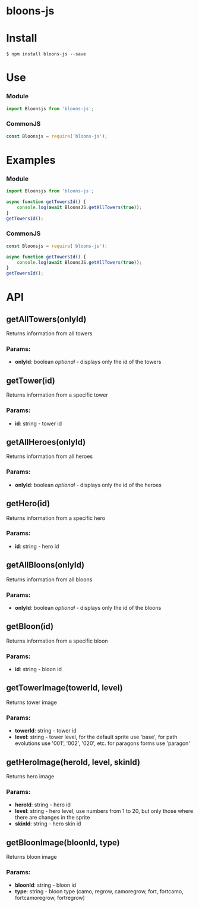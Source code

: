 # bloons-js

# Install
`$ npm install bloons-js --save`

# Use
### Module
```js
import Bloonsjs from 'bloons-js';
```
### CommonJS
```js
const Bloonsjs = require('bloons-js');
```

# Examples
### Module
```js
import Bloonsjs from 'bloons-js';

async function getTowersId() {
    console.log(await BloonsJS.getAllTowers(true));
}
getTowersId();
```
### CommonJS
```js
const Bloonsjs = require('bloons-js');

async function getTowersId() {
    console.log(await BloonsJS.getAllTowers(true));
}
getTowersId();
```

# API

## getAllTowers(onlyId)
Returns information from all towers
### Params: 
* **onlyId**: boolean *optional* - displays only the id of the towers

## getTower(id)
Returns information from a specific tower
### Params: 
* **id**: string - tower id

## getAllHeroes(onlyId)
Returns information from all heroes
### Params: 
* **onlyId**: boolean *optional* - displays only the id of the heroes

## getHero(id)
Returns information from a specific hero
### Params: 
* **id**: string - hero id

## getAllBloons(onlyId)
Returns information from all bloons
### Params: 
* **onlyId**: boolean *optional* - displays only the id of the bloons

## getBloon(id)
Returns information from a specific bloon
### Params: 
* **id**: string - bloon id

## getTowerImage(towerId, level)
Returns tower image
### Params: 
* **towerId**: string - tower id
* **level**: string - tower level, for the default sprite use 'base', for path evolutions use '001', '002', '020', etc. for paragons forms use 'paragon'

## getHeroImage(heroId, level, skinId)
Returns hero image
### Params: 
* **heroId**: string - hero id
* **level**: string - hero level, use numbers from 1 to 20, but only those where there are changes in the sprite
* **skinId**: string - hero skin id

## getBloonImage(bloonId, type)
Returns bloon image
### Params: 
* **bloonId**: string - bloon id
* **type**: string - bloon type (camo, regrow, camoregrow, fort, fortcamo, fortcamoregrow, fortregrow)